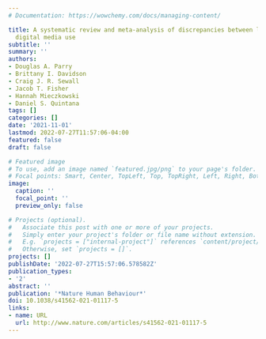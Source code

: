 ```yaml
---
# Documentation: https://wowchemy.com/docs/managing-content/

title: A systematic review and meta-analysis of discrepancies between logged and self-reported
  digital media use
subtitle: ''
summary: ''
authors:
- Douglas A. Parry
- Brittany I. Davidson
- Craig J. R. Sewall
- Jacob T. Fisher
- Hannah Mieczkowski
- Daniel S. Quintana
tags: []
categories: []
date: '2021-11-01'
lastmod: 2022-07-27T11:57:06-04:00
featured: false
draft: false

# Featured image
# To use, add an image named `featured.jpg/png` to your page's folder.
# Focal points: Smart, Center, TopLeft, Top, TopRight, Left, Right, BottomLeft, Bottom, BottomRight.
image:
  caption: ''
  focal_point: ''
  preview_only: false

# Projects (optional).
#   Associate this post with one or more of your projects.
#   Simply enter your project's folder or file name without extension.
#   E.g. `projects = ["internal-project"]` references `content/project/deep-learning/index.md`.
#   Otherwise, set `projects = []`.
projects: []
publishDate: '2022-07-27T15:57:06.578582Z'
publication_types:
- '2'
abstract: ''
publication: '*Nature Human Behaviour*'
doi: 10.1038/s41562-021-01117-5
links:
- name: URL
  url: http://www.nature.com/articles/s41562-021-01117-5
---
```

